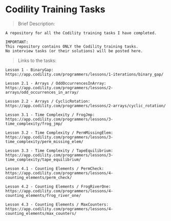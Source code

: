 # Codility Training Tasks

> Brief Description:

    A repository for all the Codility training tasks I have completed.
    
    IMPORTANT:
    This repository contains ONLY the Codility training tasks.
    No interview tasks (or their solutions) will be posted here. 
   

> Links to the tasks:
    
    Lesson 1 - BinaryGap:
    https://app.codility.com/programmers/lessons/1-iterations/binary_gap/
    
    Lesson 2.1 - Arrays / OddOccurrencesInArray:
    https://app.codility.com/programmers/lessons/2-arrays/odd_occurrences_in_array/

    Lesson 2.2 - Arrays / CyclicRotation:
    https://app.codility.com/programmers/lessons/2-arrays/cyclic_rotation/
    
    Lesson 3.1 - Time Complexity / FrogJmp:
    https://app.codility.com/programmers/lessons/3-time_complexity/frog_jmp/
    
    Lesson 3.2 - Time Complexity / PermMissingElem:
    https://app.codility.com/programmers/lessons/3-time_complexity/perm_missing_elem/
    
    Lesson 3.3 - Time Complexity / TapeEquilibrium:
    https://app.codility.com/programmers/lessons/3-time_complexity/tape_equilibrium/

    Lesson 4.1 - Counting Elements / PermCheck:
    https://app.codility.com/programmers/lessons/4-counting_elements/perm_check/
    
    Lesson 4.2 - Counting Elements / FrogRiverOne:
    https://app.codility.com/programmers/lessons/4-counting_elements/frog_river_one/
    
    Lesson 4.3 - Counting Elements / MaxCounters:
    https://app.codility.com/programmers/lessons/4-counting_elements/max_counters/